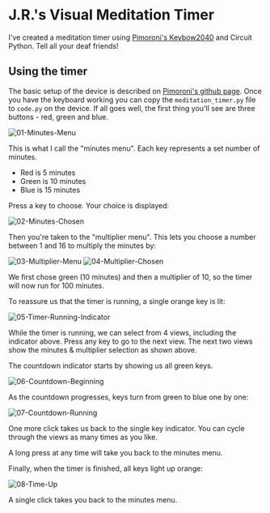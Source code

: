 # J.R.'s Visual Meditation Timer

I've created a meditation timer using [Pimoroni's Keybow2040](https://shop.pimoroni.com/products/keybow-2040) and Circuit Python. Tell all your deaf friends!

## Using the timer

The basic setup of the device is described on [Pimoroni's github page](https://github.com/pimoroni/pmk-circuitpython). Once you have the keyboard working you can copy the `meditation_timer.py` file to `code.py` on the device. If all goes well, the first thing you'll see are three buttons - red, green and blue.

![01-Minutes-Menu](https://user-images.githubusercontent.com/872786/190882966-d0f07cd8-c044-41d1-83ae-8b2452dda8a8.JPG)

This is what I call the "minutes menu". Each key represents a set number of minutes. 

- Red is 5 minutes
- Green is 10 minutes
- Blue is 15 minutes 

Press a key to choose. Your choice is displayed:

![02-Minutes-Chosen](https://user-images.githubusercontent.com/872786/190883260-e962775a-6136-4ed9-85a2-c46aeb2014f3.JPG)

Then you're taken to the "multiplier menu". This lets you choose a number between 1 and 16 to multiply the minutes by:

![03-Multiplier-Menu](https://user-images.githubusercontent.com/872786/190883361-641aedf3-22cb-4030-92d3-59eaba749f6e.JPG)
![04-Multiplier-Chosen](https://user-images.githubusercontent.com/872786/190883376-1502ba35-d7e0-442d-a8be-369331345cc6.JPG)

We first chose green (10 minutes) and then a multiplier of 10, so the timer will now run for 100 minutes.

To reassure us that the timer is running, a single orange key is lit:

![05-Timer-Running-Indicator](https://user-images.githubusercontent.com/872786/190883401-69f7e36f-bfca-45b0-b962-92948f932828.JPG)

While the timer is running, we can select from 4 views, including the indicator above. Press any key to go to the next view. The next two views show the minutes & multiplier selection as shown above.

The countdown indicator starts by showing us all green keys.

![06-Countdown-Beginning](https://user-images.githubusercontent.com/872786/190883447-26c3b58f-a6ea-43d0-8004-6e7ca6a51a56.JPG)

As the countdown progresses, keys turn from green to blue one by one:

![07-Countdown-Running](https://user-images.githubusercontent.com/872786/190883468-c898e357-b6ae-48ec-abde-527ff588d1b0.JPG)

One more click takes us back to the single key indicator. You can cycle through the views as many times as you like.

A long press at any time will take you back to the minutes menu.

Finally, when the timer is finished, all keys light up orange:

![08-Time-Up](https://user-images.githubusercontent.com/872786/190883541-73b66e04-9ebe-49cd-86e8-7b284364919e.JPG)

A single click takes you back to the minutes menu.
